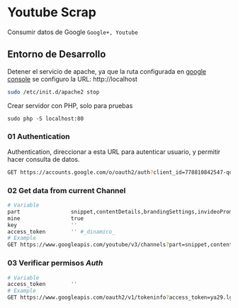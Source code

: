 # Youtube Scrap
Consumir datos de Google `Google+, Youtube`

## Entorno de Desarrollo
Detener el servicio de apache, ya que la ruta configurada en [google console](https://console.developers.google.com/) se configuro la URL: http://localhost
``` bash
sudo /etc/init.d/apache2 stop
```

Crear servidor con PHP, solo para pruebas
``` shell
sudo php -S localhost:80
```

### 01 Authentication
Authentication, direccionar a esta URL para autenticar usuario, y permitir
hacer consulta de datos.
``` bash
GET https://accounts.google.com/o/oauth2/auth?client_id=778810842547-qqvoic08gga7plchr8ska7tsr5urj0d3.apps.googleusercontent.com&redirect_uri=http%3A%2F%2Flocalhost&scope=https://www.googleapis.com/auth/youtube&response_type=token
```

### 02 Get data from current Channel
``` bash
# Variable
part				snippet,contentDetails,brandingSettings,invideoPromotion
mine				true
key					''
access_token		'' #_dinamico_
# Example
GET https://www.googleapis.com/youtube/v3/channels?part=snippet,contentDetails,brandingSettings,invideoPromotion&mine=true&key=AIzaSyAYsa0ljjyuQwSX1LQDwQ1WRlXiBVCwOKI&access_token=ya29.lgJVK0xoA7Lq_n3mfgGIf4DevEROHXcch_nV1tNtN8cVRIyZqpoxOjH-naUjDuPOuA
```

### 03 Verificar permisos *Auth*
``` bash
# Variable
access_token		''
# Example
GET https://www.googleapis.com/oauth2/v1/tokeninfo?access_token=ya29.lgLgeBAq5JBflrEwv4S-9m34nVO-aQ11ZKAMW1O0C0_WS5XHu5657Zm5KGx-68mo09k
```
